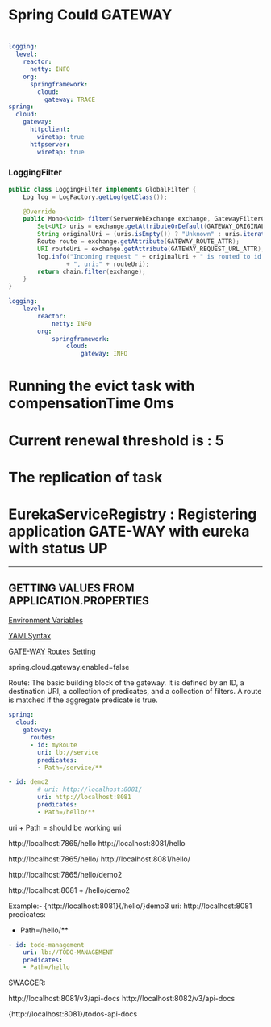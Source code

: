 
#
# Spring Could GATEWAY
#

```yaml
logging:
  level:
    reactor:
      netty: INFO
    org:
      springframework:
        cloud:
          gateway: TRACE
spring:
  cloud:
    gateway:
      httpclient:
        wiretap: true
      httpserver:
        wiretap: true
```


### LoggingFilter


```java
public class LoggingFilter implements GlobalFilter {
    Log log = LogFactory.getLog(getClass());

    @Override
    public Mono<Void> filter(ServerWebExchange exchange, GatewayFilterChain chain) {
        Set<URI> uris = exchange.getAttributeOrDefault(GATEWAY_ORIGINAL_REQUEST_URL_ATTR, Collections.emptySet());
        String originalUri = (uris.isEmpty()) ? "Unknown" : uris.iterator().next().toString();
        Route route = exchange.getAttribute(GATEWAY_ROUTE_ATTR);
        URI routeUri = exchange.getAttribute(GATEWAY_REQUEST_URL_ATTR);
        log.info("Incoming request " + originalUri + " is routed to id: " + route.getId()
                + ", uri:" + routeUri);
        return chain.filter(exchange);
    }
}
```

```yml
logging:
    level:
        reactor:
            netty: INFO
        org:
            springframework:
                cloud:
                    gateway: INFO
```

# Running the evict task with compensationTime 0ms
# Current renewal threshold is : 5
# The replication of task
# EurekaServiceRegistry        : Registering application GATE-WAY with eureka with status UP



---
## GETTING VALUES FROM APPLICATION.PROPERTIES
[Environment Variables](https://www.baeldung.com/spring-boot-yaml-vs-properties)

[YAMLSyntax](https://docs.ansible.com/ansible/latest/reference_appendices/YAMLSyntax.html)

[GATE-WAY Routes Setting](https://cloud.spring.io/spring-cloud-gateway/reference/html/)

spring.cloud.gateway.enabled=false

Route: The basic building block of the gateway. It is defined by an ID, a destination URI, a collection of predicates, and a collection of filters. A route is matched if the aggregate predicate is true.


```yml
spring:
  cloud:
    gateway:
      routes:
      - id: myRoute
        uri: lb://service
        predicates:
        - Path=/service/**
```


```yml
- id: demo2
        # uri: http://localhost:8081/
		uri: http://localhost:8081
        predicates: 
        - Path=/hello/**
```

uri + Path = should be working uri


http://localhost:7865/hello
http://localhost:8081/hello

http://localhost:7865/hello/
http://localhost:8081/hello/

http://localhost:7865/hello/demo2

http://localhost:8081 + /hello/demo2

Example:-
{http://localhost:8081}{/hello/}demo3
uri: http://localhost:8081
predicates: 
- Path=/hello/**

```yml
- id: todo-management
	uri: lb://TODO-MANAGEMENT
    predicates:
    - Path=/hello  
```

SWAGGER:

http://localhost:8081/v3/api-docs
http://localhost:8082/v3/api-docs


{http://localhost:8081}/todos-api-docs

